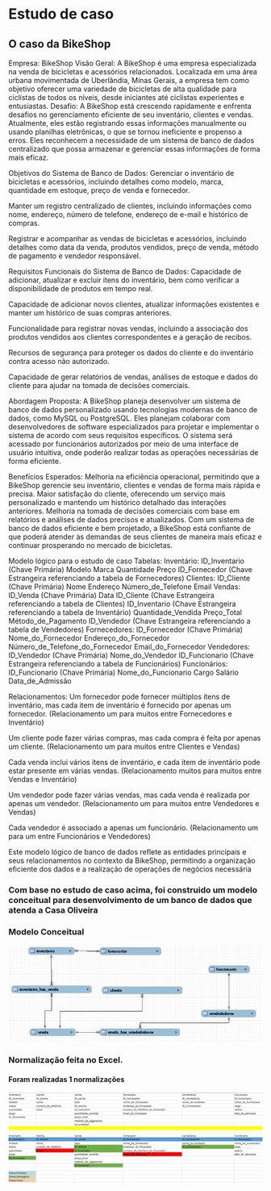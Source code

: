 # Estudo de caso
## O caso da BikeShop

Empresa: BikeShop
Visão Geral:
A BikeShop é uma empresa especializada na venda de bicicletas e acessórios relacionados. 
Localizada em uma área urbana movimentada de Uberlândia, Minas Gerais, a empresa tem 
como objetivo oferecer uma variedade de bicicletas de alta qualidade para ciclistas de todos os 
níveis, desde iniciantes até ciclistas experientes e entusiastas.
Desafio:
A BikeShop está crescendo rapidamente e enfrenta desafios no gerenciamento eficiente de seu 
inventário, clientes e vendas. Atualmente, eles estão registrando essas informações 
manualmente ou usando planilhas eletrônicas, o que se tornou ineficiente e propenso a erros. 
Eles reconhecem a necessidade de um sistema de banco de dados centralizado que possa 
armazenar e gerenciar essas informações de forma mais eficaz.

Objetivos do Sistema de Banco de Dados:
Gerenciar o inventário de bicicletas e acessórios, incluindo detalhes como modelo, marca, 
quantidade em estoque, preço de venda e fornecedor.

Manter um registro centralizado de clientes, incluindo informações como nome, endereço, 
número de telefone, endereço de e-mail e histórico de compras.

Registrar e acompanhar as vendas de bicicletas e acessórios, incluindo detalhes como data da 
venda, produtos vendidos, preço de venda, método de pagamento e vendedor responsável.

Requisitos Funcionais do Sistema de Banco de Dados:
Capacidade de adicionar, atualizar e excluir itens do inventário, bem como verificar a 
disponibilidade de produtos em tempo real.

Capacidade de adicionar novos clientes, atualizar informações existentes e manter um histórico 
de suas compras anteriores.

Funcionalidade para registrar novas vendas, incluindo a associação dos produtos vendidos aos 
clientes correspondentes e a geração de recibos.

Recursos de segurança para proteger os dados do cliente e do inventário contra acesso não 
autorizado.

Capacidade de gerar relatórios de vendas, análises de estoque e dados do cliente para ajudar 
na tomada de decisões comerciais.

Abordagem Proposta:
A BikeShop planeja desenvolver um sistema de banco de dados personalizado usando 
tecnologias modernas de banco de dados, como MySQL ou PostgreSQL. Eles planejam 
colaborar com desenvolvedores de software especializados para projetar e implementar o 
sistema de acordo com seus requisitos específicos. O sistema será acessado por funcionários 
autorizados por meio de uma interface de usuário intuitiva, onde poderão realizar todas as 
operações necessárias de forma eficiente.

Benefícios Esperados:
Melhoria na eficiência operacional, permitindo que a BikeShop gerencie seu inventário, clientes 
e vendas de forma mais rápida e precisa.
Maior satisfação do cliente, oferecendo um serviço mais personalizado e mantendo um 
histórico detalhado das interações anteriores.
Melhoria na tomada de decisões comerciais com base em relatórios e análises de dados 
precisos e atualizados.
Com um sistema de banco de dados eficiente e bem projetado, a BikeShop está confiante de 
que poderá atender às demandas de seus clientes de maneira mais eficaz e continuar 
prosperando no mercado de bicicletas.

Modelo lógico para o estudo de caso
Tabelas:
Inventário:
ID_Inventario (Chave Primária)
Modelo
Marca
Quantidade
Preço
ID_Fornecedor (Chave Estrangeira referenciando a tabela de Fornecedores)
Clientes:
ID_Cliente (Chave Primária)
Nome
Endereço
Número_de_Telefone
Email
Vendas:
ID_Venda (Chave Primária)
Data
ID_Cliente (Chave Estrangeira referenciando a tabela de Clientes)
ID_Inventario (Chave Estrangeira referenciando a tabela de Inventário)
Quantidade_Vendida
Preço_Total
Método_de_Pagamento
ID_Vendedor (Chave Estrangeira referenciando a tabela de Vendedores)
Fornecedores:
ID_Fornecedor (Chave Primária)
Nome_do_Fornecedor
Endereço_do_Fornecedor
Número_de_Telefone_do_Fornecedor
Email_do_Fornecedor
Vendedores:
ID_Vendedor (Chave Primária)
Nome_do_Vendedor
ID_Funcionario (Chave Estrangeira referenciando a tabela de Funcionários)
Funcionários:
ID_Funcionario (Chave Primária)
Nome_do_Funcionario
Cargo
Salário
Data_de_Admissão


Relacionamentos:
Um fornecedor pode fornecer múltiplos itens de inventário, mas cada item de inventário é 
fornecido por apenas um fornecedor. (Relacionamento um para muitos entre Fornecedores e 
Inventário)

Um cliente pode fazer várias compras, mas cada compra é feita por apenas um cliente. 
(Relacionamento um para muitos entre Clientes e Vendas)

Cada venda inclui vários itens de inventário, e cada item de inventário pode estar presente em 
várias vendas. (Relacionamento muitos para muitos entre Vendas e Inventário)

Um vendedor pode fazer várias vendas, mas cada venda é realizada por apenas um vendedor. 
(Relacionamento um para muitos entre Vendedores e Vendas)

Cada vendedor é associado a apenas um funcionário. (Relacionamento um para um entre 
Funcionários e Vendedores)

Este modelo lógico de banco de dados reflete as entidades principais e seus relacionamentos 
no contexto da BikeShop, permitindo a organização eficiente dos dados e a realização de 
operações de negócios necessária


 ### Com base no estudo de caso acima, foi construido um modelo conceitual para desenvolvimento de um banco de dados que atenda a Casa Oliveira

 ### Modelo Conceitual

 !["modelo coneceitual de banco de dados"](modeloconseitual.png)


### Normalização feita no Excel. 
#### Foram realizadas 1 normalizações
!["Normalização"](casoBikeshop_excel.png)

